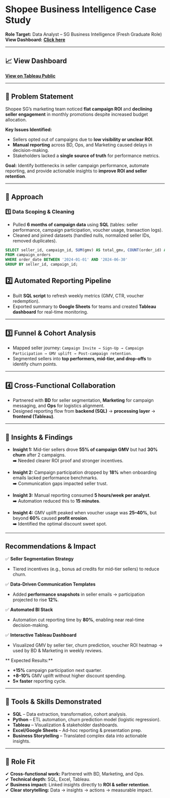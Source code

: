 #  Shopee Business Intelligence Case Study  
**Role Target:** Data Analyst – SG Business Intelligence (Fresh Graduate Role)
**View Dashboard:**  [**Click here**](https://public.tableau.com/app/profile/samantha.yoong/vizzes)

---

## 📈 View Dashboard  
 [**View on Tableau Public**](https://public.tableau.com/app/profile/samantha.yoong/vizzes)
 
---

## 🎯 Problem Statement
Shopee SG’s marketing team noticed **flat campaign ROI** and **declining seller engagement** in monthly promotions despite increased budget allocation.  

**Key Issues Identified:**
- Sellers opted out of campaigns due to **low visibility or unclear ROI**.  
- **Manual reporting** across BD, Ops, and Marketing caused delays in decision-making.  
- Stakeholders lacked a **single source of truth** for performance metrics.  

**Goal:** Identify bottlenecks in seller campaign performance, automate reporting, and provide actionable insights to **improve ROI and seller retention**.

---

## 🎯 Approach

### 1️⃣ Data Scoping & Cleaning
- Pulled **6 months of campaign data** using **SQL** (tables: seller performance, campaign participation, voucher usage, transaction logs).  
- Cleaned and joined datasets (handled nulls, normalized seller IDs, removed duplicates).  

```sql
SELECT seller_id, campaign_id, SUM(gmv) AS total_gmv, COUNT(order_id) AS orders
FROM campaign_orders
WHERE order_date BETWEEN '2024-01-01' AND '2024-06-30'
GROUP BY seller_id, campaign_id;
```
##  2️⃣ Automated Reporting Pipeline
- Built **SQL script** to refresh weekly metrics (GMV, CTR, voucher redemption).  
- Exported summary to **Google Sheets** for teams and created **Tableau dashboard** for real-time monitoring.  

---

##  3️⃣ Funnel & Cohort Analysis
- Mapped seller journey: `Campaign Invite → Sign-Up → Campaign Participation → GMV uplift → Post-campaign retention`.  
- Segmented sellers into **top performers, mid-tier, and drop-offs** to identify churn points.  

---

##  4️⃣ Cross-Functional Collaboration
- Partnered with **BD** for seller segmentation, **Marketing** for campaign messaging, and **Ops** for logistics alignment.  
- Designed reporting flow from **backend (SQL)** → **processing layer** → **frontend (Tableau)**.  

---

## 🎯 Insights & Findings
- **Insight 1:** Mid-tier sellers drove **55% of campaign GMV** but had **30% churn** after 2 campaigns.  
  ➡️ Needed clearer ROI proof and stronger incentives.  

- **Insight 2:** Campaign participation dropped by **18%** when onboarding emails lacked performance benchmarks.  
  ➡️ Communication gaps impacted seller trust.  

- **Insight 3:** Manual reporting consumed **5 hours/week per analyst**.  
  ➡️ Automation reduced this to **15 minutes**.  

- **Insight 4:** GMV uplift peaked when voucher usage was **25–40%**, but beyond **60%** caused **profit erosion**.  
  ➡️ Identified the optimal discount sweet spot.  

---

##  Recommendations & Impact
✅ **Seller Segmentation Strategy**  
- Tiered incentives (e.g., bonus ad credits for mid-tier sellers) to reduce churn.  

✅ **Data-Driven Communication Templates**  
- Added **performance snapshots** in seller emails → participation projected to rise **12%**.  

✅ **Automated BI Stack**  
- Automation cut reporting time by **80%**, enabling near real-time decision-making.  

✅ **Interactive Tableau Dashboard**  
- Visualized GMV by seller tier, churn prediction, voucher ROI heatmap → used by BD & Marketing in weekly reviews.  

** Expected Results:**
- **+15%** campaign participation next quarter.  
- **+8–10%** GMV uplift without higher discount spending.  
- **5× faster** reporting cycle.  

---

## 🎯 Tools & Skills Demonstrated
- **SQL** – Data extraction, transformation, cohort analysis.  
- **Python** – ETL automation, churn prediction model (logistic regression).  
- **Tableau** – Visualization & stakeholder dashboards.  
- **Excel/Google Sheets** – Ad-hoc reporting & presentation prep.  
- **Business Storytelling** – Translated complex data into actionable insights.  

---

## 🎯 Role Fit
✔ **Cross-functional work:** Partnered with BD, Marketing, and Ops.  
✔ **Technical depth:** SQL, Excel, Tableau.  
✔ **Business impact:** Linked insights directly to **ROI & seller retention**.  
✔ **Clear storytelling:** Data → insights → actions → measurable impact.  
